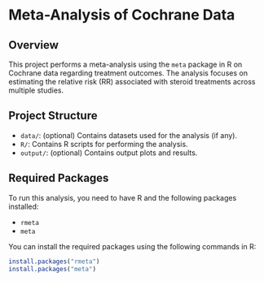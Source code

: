 # Meta-Analysis of Cochrane Data

## Overview
This project performs a meta-analysis using the `meta` package in R on Cochrane data regarding treatment outcomes. 
The analysis focuses on estimating the relative risk (RR) associated with steroid treatments across multiple studies.

## Project Structure
- `data/`: (optional) Contains datasets used for the analysis (if any).
- `R/`: Contains R scripts for performing the analysis.
- `output/`: (optional) Contains output plots and results.

## Required Packages
To run this analysis, you need to have R and the following packages installed:
- `rmeta`
- `meta`

You can install the required packages using the following commands in R:
```r
install.packages("rmeta")
install.packages("meta")
